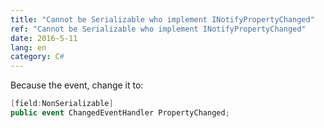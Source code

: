 ```yaml
---
title: "Cannot be Serializable who implement INotifyPropertyChanged"
ref: "Cannot be Serializable who implement INotifyPropertyChanged"
date: 2016-5-11
lang: en
category: C#
---
```


Because the event, change it to:

```cs
[field:NonSerializable]
public event ChangedEventHandler PropertyChanged;
```
